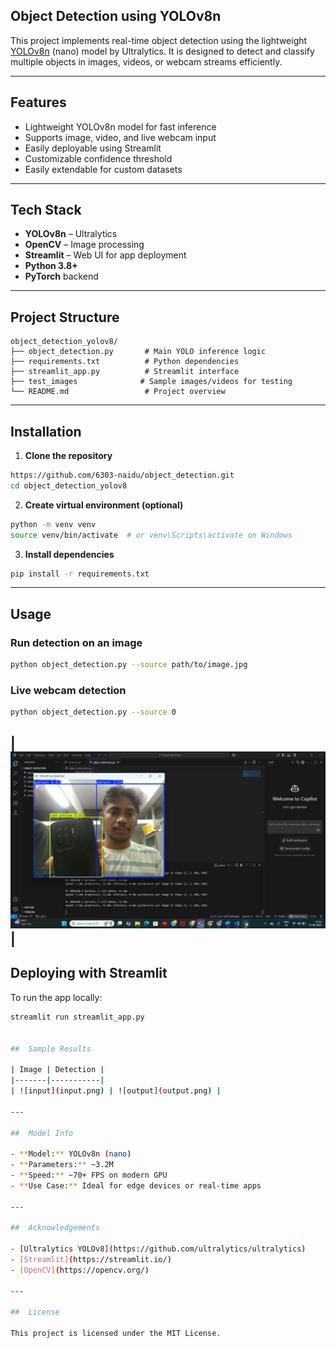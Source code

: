 ## Object Detection using YOLOv8n

This project implements real-time object detection using the lightweight [YOLOv8n](https://docs.ultralytics.com/models/yolov8) (nano) model by Ultralytics. It is designed to detect and classify multiple objects in images, videos, or webcam streams efficiently.

---

##  Features

-  Lightweight YOLOv8n model for fast inference
- Supports image, video, and live webcam input
-  Easily deployable using Streamlit
-  Customizable confidence threshold
-  Easily extendable for custom datasets

---

##  Tech Stack

- **YOLOv8n** – Ultralytics
- **OpenCV** – Image processing
- **Streamlit** – Web UI for app deployment
- **Python 3.8+**
- **PyTorch** backend

---

##  Project Structure

```
object_detection_yolov8/
├── object_detection.py       # Main YOLO inference logic
├── requirements.txt          # Python dependencies
├── streamlit_app.py          # Streamlit interface
├── test_images              # Sample images/videos for testing
└── README.md                 # Project overview
```

---

## Installation

1. **Clone the repository**  
```bash
https://github.com/6303-naidu/object_detection.git
cd object_detection_yolov8
```

2. **Create virtual environment (optional)**  
```bash
python -m venv venv
source venv/bin/activate  # or venv\Scripts\activate on Windows
```

3. **Install dependencies**  
```bash
pip install -r requirements.txt
```

---

## Usage

###  Run detection on an image

```bash
python object_detection.py --source path/to/image.jpg
```


### Live webcam detection

```bash
python object_detection.py --source 0
```
| ![input](live_detection.png) | 
---

##  Deploying with Streamlit

To run the app locally:

```bash
streamlit run streamlit_app.py


##  Sample Results

| Image | Detection |
|-------|-----------|
| ![input](input.png) | ![output](output.png) |

---

##  Model Info

- **Model:** YOLOv8n (nano)
- **Parameters:** ~3.2M
- **Speed:** ~70+ FPS on modern GPU
- **Use Case:** Ideal for edge devices or real-time apps

---

##  Acknowledgements

- [Ultralytics YOLOv8](https://github.com/ultralytics/ultralytics)
- [Streamlit](https://streamlit.io/)
- [OpenCV](https://opencv.org/)

---

##  License

This project is licensed under the MIT License.
